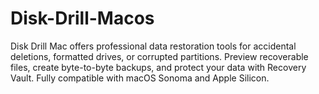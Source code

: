 # Disk-Drill-Macos
Disk Drill Mac offers professional data restoration tools for accidental deletions, formatted drives, or corrupted partitions. Preview recoverable files, create byte-to-byte backups, and protect your data with Recovery Vault. Fully compatible with macOS Sonoma and Apple Silicon.
